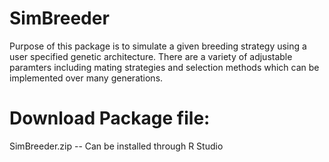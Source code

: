 # SimBreeder
Purpose of this package is to simulate a given breeding strategy using a user specified genetic architecture.  There are a variety of adjustable paramters including mating strategies and selection methods which can be implemented over many generations.

# Download Package file:
SimBreeder.zip -- Can be installed through R Studio

